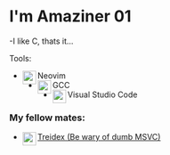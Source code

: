 # I'm Amaziner 01

-I like C, thats it...

Tools:
- <img align="left" width="24px" src="https://www.vectorlogo.zone/logos/neovimio/neovimio-icon.svg">Neovim
- <img align="left" width="24px" src="https://upload.wikimedia.org/wikipedia/commons/a/af/GNU_Compiler_Collection_logo.svg">GCC
- <img align="left" width="24px" src="https://upload.wikimedia.org/wikipedia/commons/9/9a/Visual_Studio_Code_1.35_icon.svg">Visual Studio Code

### My fellow mates:
- [<img align="left" width="24px" src="https://avatars.githubusercontent.com/u/29633838?v=4">Treidex (Be wary of dumb MSVC)](https://github.com/TeddyTelanoff)
